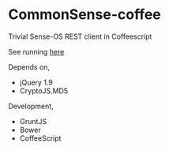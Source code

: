 # CommonSense-coffee

Trivial Sense-OS REST client in Coffeescript

See running [here](http://michiel.github.io/commonsense-coffee/index.html)

Depends on,

 - jQuery 1.9
 - CryptoJS.MD5

Development,
 
 - GruntJS
 - Bower
 - CoffeeScript


